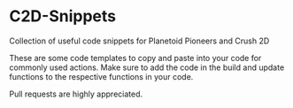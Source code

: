 # C2D-Snippets
Collection of useful code snippets for Planetoid Pioneers and Crush 2D 

These are some code templates to copy and paste into your code for commonly used actions. Make sure to add the code in the build and update functions to the respective functions in your code.

Pull requests are highly appreciated.
